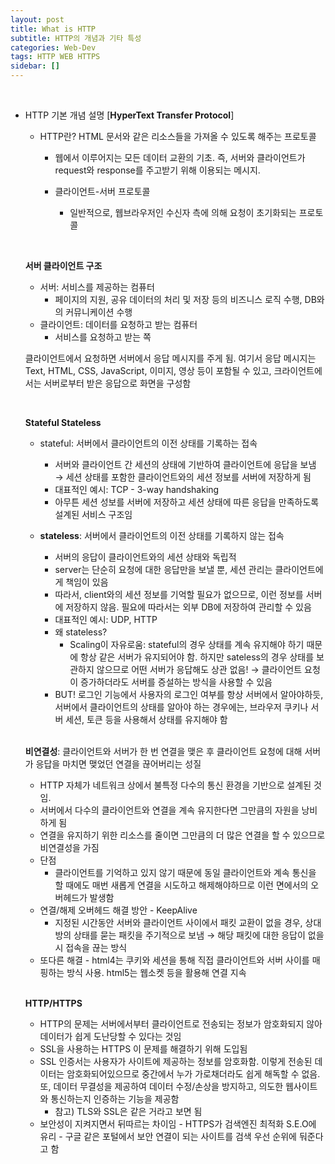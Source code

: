 ```yaml
---
layout: post
title: What is HTTP
subtitle: HTTP의 개념과 기타 특성
categories: Web-Dev
tags: HTTP WEB HTTPS
sidebar: []
---
```


<br>

- HTTP 기본 개념 설명 [**HyperText Transfer Protocol**]

  - HTTP란? HTML 문서와 같은 리소스들을 가져올 수 있도록 해주는 프로토콜

    - 웹에서 이루어지는 모든 데이터 교환의 기초. 즉, 서버와 클라이언트가 request와 response를 주고받기 위해 이용되는 메시지.

    - 클라이언트-서버 프로토콜

      - 일반적으로, 웹브라우저인 수신자 측에 의해 요청이 초기화되는 프로토콜

        <br>

  **서버 클라이언트 구조**

  - 서버: 서비스를 제공하는 컴퓨터
    - 페이지의 지원, 공유 데이터의 처리 및 저장 등의 비즈니스 로직 수행, DB와의 커뮤니케이션 수행
  - 클라이언트: 데이터를 요청하고 받는 컴퓨터
    - 서비스를 요청하고 받는 쪽

  클라이언트에서 요청하면 서버에서 응답 메시지를 주게 됨. 여기서 응답 메시지는 Text, HTML, CSS, JavaScript, 이미지, 영상 등이 포함될 수 있고, 크라이언트에서는 서버로부터 받은 응답으로 화면을 구성함

  <br>

  **Stateful Stateless**

  - stateful: 서버에서 클라이언트의 이전 상태를 기록하는 접속

    - 서버와 클라이언트 간 세션의 상태에 기반하여 클라이언트에 응답을 보냄 → 세션 상태를 포함한 클라이언트와의 세션 정보를 서버에 저장하게 됨
    - 대표적인 예시: TCP - 3-way handshaking
    - 아무튼 세션 성보를 서버에 저장하고 세션 상태에 따른 응답을 만족하도록 설계된 서비스 구조임

  - **stateless**: 서버에서 클라이언트의 이전 상태를 기록하지 않는 접속

    - 서버의 응답이 클라이언트와의 세션 상태와 독립적
    - server는 단순히 요청에 대한 응답만을 보낼 뿐, 세션 관리는 클라이언트에게 책임이 있음
    - 따라서, client와의 세션 정보를 기억할 필요가 없으므로, 이런 정보를 서버에 저장하지 않음. 필요에 따라서는 외부 DB에 저장하여 관리할 수 있음
    - 대표적인 예시: UDP, HTTP
    - 왜 stateless?
      - Scaling이 자유로움: stateful의 경우 상태를 계속 유지해야 하기 때문에 항상 같은 서버가 유지되어야 함. 하지만 sateless의 경우 상태를 보관하지 않으므로 어떤 서버가 응답해도 상관 없음! → 클라이언트 요청이 증가하더라도 서버를 증설하는 방식을 사용할 수 있음
    - BUT! 로그인 기능에서 사용자의 로그인 여부를 항상 서버에서 알아야하듯, 서버에서 클라이언트의 상태를 알아야 하는 경우에는, 브라우저 쿠키나 서버 세션, 토큰 등을 사용해서 상태를 유지해야 함

    <br>

  **비연결성**: 클라이언트와 서버가 한 번 연결을 맺은 후 클라이언트 요청에 대해 서버가 응답을 마치면 맺었던 연결을 끊어버리는 성질

  - HTTP 자체가 네트워크 상에서 불특정 다수의 통신 환경을 기반으로 설계된 것임.
  - 서버에서 다수의 클라이언트와 연결을 계속 유지한다면 그만큼의 자원을 낭비하게 됨
  - 연결을 유지하기 위한 리소스를 줄이면 그만큼의 더 많은 연결을 할 수 있으므로 비연결성을 가짐
  - 단점
    - 클라이언트를 기억하고 있지 않기 때문에 동일 클라이언트와 계속 통신을 할 때에도 매번 새롭게 연결을 시도하고 해제해야하므로 이런 면에서의 오버헤드가 발생함
  - 연결/해제 오버헤드 해결 방안 - KeepAlive
    - 지정된 시간동안 서버와 클라이언트 사이에서 패킷 교환이 없을 경우, 상대방의 상태를 묻는 패킷을 주기적으로 보냄 → 해당 패킷에 대한 응답이 없을 시 접속을 끊는 방식
  - 또다른 해결 - html4는 쿠키와 세션을 통해 직접 클라이언트와 서버 사이를 매핑하는 방식 사용. html5는 웹소켓 등을 활용해 연결 지속

  <br>

  **HTTP/HTTPS**

  - HTTP의 문제는 서버에서부터 클라이언트로 전송되는 정보가 암호화되지 않아 데이터가 쉽게 도난당할 수 있다는 것임
  - SSL을 사용하는 HTTPS 이 문제를 해결하기 위해 도입됨
  - SSL 인증서는 사용자가 사이트에 제공하는 정보를 암호화함. 이렇게 전송된 데이터는 암호화되어있으므로 중간에서 누가 가로채더라도 쉽게 해독할 수 없음. 또, 데이터 무결성을 제공하여 데이터 수정/손상을 방지하고, 의도한 웹사이트와 통신하는지 인증하는 기능을 제공함
    - 참고) TLS와 SSL은 같은 거라고 보면 됨
  - 보안성이 지켜지면서 뒤따르는 차이임 - HTTPS가 검색엔진 최적화 S.E.O에 유리 - 구글 같은 포털에서 보안 연결이 되는 사이트를 검색 우선 순위에 둬준다고 함
